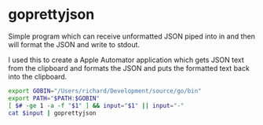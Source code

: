 # goprettyjson

Simple program which can receive unformatted JSON piped into in and then will format the JSON and write to stdout.

I used this to create a Apple Automator application which gets JSON text from the clipboard and formats the JSON and puts the formatted text back into the clipboard. 

```bash
export GOBIN="/Users/richard/Development/source/go/bin"
export PATH="$PATH:$GOBIN"
[ $# -ge 1 -a -f "$1" ] && input="$1" || input="-"
cat $input | goprettyjson
```

